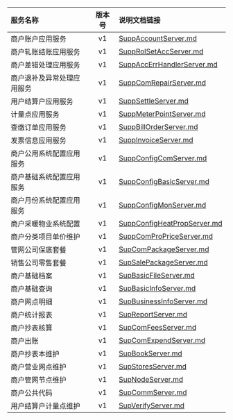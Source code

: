   
| 服务名称 | 版本号 | 说明文档链接 |  
| :----------------- | :-----: | :---------------- |  
| 商户账户应用服务 | v1 | [SuppAccountServer.md](https://github.com/Zhang-Monica/gitMd/blob/master/EpeisSupp/SuppAccountServer_README.md) |  
| 商户轧账结账应用服务 | v1 | [SuppRolSetAccServer.md](https://github.com/Zhang-Monica/gitMd/blob/master/EpeisSupp/SuppRolSetAccServer_README.md) |  
| 商户差错处理应用服务 | v1 | [SuppAccErrHandlerServer.md](https://github.com/Zhang-Monica/gitMd/blob/master/EpeisSupp/SuppAccErrHandlerServer_README.md) |  
| 商户退补及异常处理应用服务 | v1 | [SuppComRepairServer.md](https://github.com/Zhang-Monica/gitMd/blob/master/EpeisSupp/SuppComRepairServer_README.md) |  
| 用户结算户应用服务 | v1 | [SuppSettleServer.md](https://github.com/Zhang-Monica/gitMd/blob/master/EpeisSupp/SuppSettleServer_README.md) |  
| 计量点应用服务 | v1 | [SuppMeterPointServer.md](https://github.com/Zhang-Monica/gitMd/blob/master/EpeisSupp/SuppMeterPointServer_README.md) |  
| 查缴订单应用服务 | v1 | [SuppBillOrderServer.md](https://github.com/Zhang-Monica/gitMd/blob/master/EpeisSupp/SuppBillOrderServer_README.md) |  
| 发票信息应用服务 | v1 | [SuppInvoiceServer.md](https://github.com/Zhang-Monica/gitMd/blob/master/EpeisSupp/SuppInvoiceServer_README.md) |  
| 商户公用系统配置应用服务 | v1 | [SuppConfigComServer.md](https://github.com/Zhang-Monica/gitMd/blob/master/EpeisSupp/SuppConfigComServer_README.md) |  
| 商户基础系统配置应用服务 | v1 | [SuppConfigBasicServer.md](https://github.com/Zhang-Monica/gitMd/blob/master/EpeisSupp/SuppConfigBasicServer_README.md) |  
| 商户月份系统配置应用服务 | v1 | [SuppConfigMonServer.md](https://github.com/Zhang-Monica/gitMd/blob/master/EpeisSupp/SuppConfigMonServer_README.md) |  
| 商户采暖物业系统配置 | v1 | [SuppConfigHeatPropServer.md](https://github.com/Zhang-Monica/gitMd/blob/master/EpeisSupp/SuppConfigHeatPropServer_README.md) |  
| 商户分类项目单价维护 | v1 | [SuppComProPriceServer.md](https://github.com/Zhang-Monica/gitMd/blob/master/EpeisSupp/SuppComProPriceServer_README.md) |  
| 管网公司保底套餐 | v1 | [SupComPackageServer.md](https://github.com/Zhang-Monica/gitMd/blob/master/EpeisSupp/SupComPackageServer_README.md) |  
| 销售公司零售套餐 | v1 | [SupSalePackageServer.md](https://github.com/Zhang-Monica/gitMd/blob/master/EpeisSupp/SupSalePackageServer_README.md) |  
| 商户基础档案 | v1 | [SupBasicFileServer.md](https://github.com/Zhang-Monica/gitMd/blob/master/EpeisSupp/SupBasicFileServer_README.md) |  
| 商户基础查询 | v1 | [SupBasicInfoServer.md](https://github.com/Zhang-Monica/gitMd/blob/master/EpeisSupp/SupBasicInfoServer_README.md) |  
| 商户网点明细 | v1 | [SupBusinessInfoServer.md](https://github.com/Zhang-Monica/gitMd/blob/master/EpeisSupp/SupBusinessInfoServer_README.md) |  
| 商户统计报表 | v1 | [SupReportServer.md](https://github.com/Zhang-Monica/gitMd/blob/master/EpeisSupp/SupReportServer_README.md) |  
| 商户抄表核算 | v1 | [SupComFeesServer.md](https://github.com/Zhang-Monica/gitMd/blob/master/EpeisSupp/SupComFeesServer_README.md) |  
| 商户出账 | v1 | [SupComExpendServer.md](https://github.com/Zhang-Monica/gitMd/blob/master/EpeisSupp/SupComExpendServer_README.md) |  
| 商户抄表本维护 | v1 | [SupBookServer.md](https://github.com/Zhang-Monica/gitMd/blob/master/EpeisSupp/SupBookServer_README.md) |  
| 商户营业网点维护 | v1 | [SupStoresServer.md](https://github.com/Zhang-Monica/gitMd/blob/master/EpeisSupp/SupStoresServer_README.md) |  
| 商户管网节点维护 | v1 | [SupNodeServer.md](https://github.com/Zhang-Monica/gitMd/blob/master/EpeisSupp/SupNodeServer_README.md) |  
| 商户公共代码 | v1 | [SupCommServer.md](https://github.com/Zhang-Monica/gitMd/blob/master/EpeisSupp/SupCommServer_README.md) |  
| 用户结算户计量点维护 | v1 | [SupVerifyServer.md](https://github.com/Zhang-Monica/gitMd/blob/master/EpeisSupp/SupVerifyServer_README.md) |  
  
